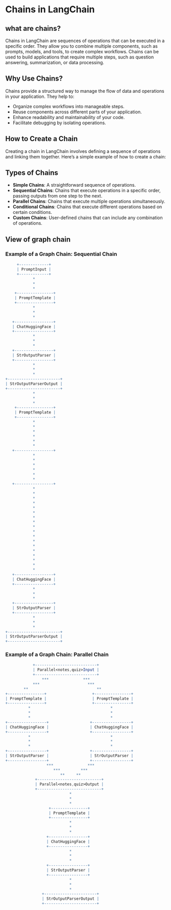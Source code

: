# Chains in LangChain

## what are chains?
Chains in LangChain are sequences of operations that can be executed in a specific order. They allow you to combine multiple components, such as prompts, models, and tools, to create complex workflows.
Chains can be used to build applications that require multiple steps, such as question answering, summarization, or data processing.

## Why Use Chains?
Chains provide a structured way to manage the flow of data and operations in your application. They help to:
- Organize complex workflows into manageable steps.
- Reuse components across different parts of your application.
- Enhance readability and maintainability of your code.
- Facilitate debugging by isolating operations.
## How to Create a Chain
Creating a chain in LangChain involves defining a sequence of operations and linking them together. Here’s a simple example of how to create a chain:

## Types of Chains
- **Simple Chains**: A straightforward sequence of operations.
- **Sequential Chains**: Chains that execute operations in a specific order, passing outputs from one step to the next.
- **Parallel Chains**: Chains that execute multiple operations simultaneously.
- **Conditional Chains**: Chains that execute different operations based on certain conditions.
- **Custom Chains**: User-defined chains that can include any combination of operations.

## View of graph chain 

### Example of a Graph Chain: Sequential Chain
```mathematica
     +-------------+       
     | PromptInput |
     +-------------+
            *
            *
            *
    +----------------+
    | PromptTemplate |
    +----------------+
            *
            *
            *
   +-----------------+
   | ChatHuggingFace |
   +-----------------+
            *
            *
            *
   +-----------------+
   | StrOutputParser |
   +-----------------+
            *
            *
            *
+-----------------------+
| StrOutputParserOutput |
+-----------------------+
            *
            *
            *
    +----------------+
    | PromptTemplate |
    +----------------+
            *
            *
            *
            *
            *
            *
   +-----------------+
            *
            *
            *
            *
            *
            *
   +-----------------+
            *
            *
            *
            *
            *
            *
            *
            *
            *
            *
            *
            *
            *
            *
            *
            *
            *
            *
   +-----------------+
   | ChatHuggingFace |
   +-----------------+
            *
            *
            *
   +-----------------+
   | StrOutputParser |
   +-----------------+
            *
            *
            *
+-----------------------+
| StrOutputParserOutput |
+-----------------------+
```

### Example of a Graph Chain: Parallel Chain
```mathematica
            +---------------------------+
            | Parallel<notes,quiz>Input |
            +---------------------------+
                ***               ***
            ***                     ***
        **                              **
+----------------+                    +----------------+
| PromptTemplate |                    | PromptTemplate |
+----------------+                    +----------------+
          *                                   *
          *                                   *
          *                                   *
+-----------------+                  +-----------------+
| ChatHuggingFace |                  | ChatHuggingFace |
+-----------------+                  +-----------------+
          *                                   *
          *                                   *
          *                                   *
+-----------------+                  +-----------------+
| StrOutputParser |                  | StrOutputParser |
+-----------------+                  +-----------------+
                  ***               ***
                     ***         ***
                        **     **
             +----------------------------+
             | Parallel<notes,quiz>Output |
             +----------------------------+
                            *
                            *
                            *
                   +----------------+
                   | PromptTemplate |
                   +----------------+
                            *
                            *
                            *
                  +-----------------+
                  | ChatHuggingFace |
                  +-----------------+
                            *
                            *
                            *
                  +-----------------+
                  | StrOutputParser |
                  +-----------------+
                            *
                            *
                            *
                +-----------------------+
                | StrOutputParserOutput |
                +-----------------------+
```